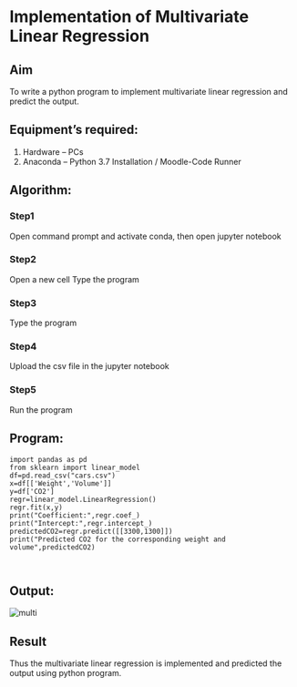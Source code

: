 # Implementation of Multivariate Linear Regression
## Aim
To write a python program to implement multivariate linear regression and predict the output.
## Equipment’s required:
1.	Hardware – PCs
2.	Anaconda – Python 3.7 Installation / Moodle-Code Runner
## Algorithm:
### Step1
Open command prompt and activate conda, then open jupyter notebook
### Step2
Open a new cell Type the program
### Step3
Type the program

### Step4
Upload the csv file in the jupyter notebook

### Step5
Run the program

## Program:
```
import pandas as pd
from sklearn import linear_model
df=pd.read_csv("cars.csv")
x=df[['Weight','Volume']]
y=df['CO2']
regr=linear_model.LinearRegression()
regr.fit(x,y)
print("Coefficient:",regr.coef_)
print("Intercept:",regr.intercept_)
predictedCO2=regr.predict([[3300,1300]])
print("Predicted CO2 for the corresponding weight and volume",predictedCO2)



```
## Output:

![multi](https://user-images.githubusercontent.com/118447015/214798773-6c69ff1b-f17a-4fb5-85c6-6177f65e8a4a.jpg)



## Result
Thus the multivariate linear regression is implemented and predicted the output using python program.

